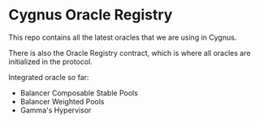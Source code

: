 # Cygnus Oracle Registry

This repo contains all the latest oracles that we are using in Cygnus.

There is also the Oracle Registry contract, which is where all oracles are initialized in the protocol.

Integrated oracle so far:

- Balancer Composable Stable Pools
- Balancer Weighted Pools
- Gamma's Hypervisor
